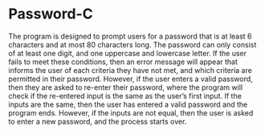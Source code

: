 # Password-C
The program is designed to prompt users for a password that is at least 6 characters and at most 80 characters long. The password can only consist of at least one digit, and one uppercase and lowercase letter. If the user fails to meet these conditions, then an error message will appear that informs the user of each criteria they have not met, and which criteria are permitted in their password. However, if the user enters a valid password, then they are asked to re-enter their password, where the program will check if the re-entered input is the same as the user’s first input. If the inputs are the same, then the user has entered a valid password and the program ends. However, if the inputs are not equal, then the user is asked to enter a new password, and the process starts over.
